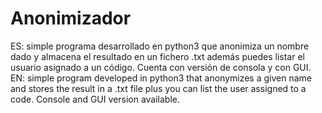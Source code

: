# Anonimizador
ES: simple programa desarrollado en python3 que anonimiza un nombre dado y almacena el resultado en un fichero .txt además puedes listar el usuario asignado a un código. Cuenta con versión de consola y con GUI.
EN: simple program developed in python3 that anonymizes a given name and stores the result in a .txt file plus you can list the user assigned to a code.
Console and GUI version available.
